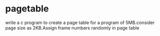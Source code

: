# pagetable
write a c program to create a page table for a program of 5MB.consider page size as 2KB.Assign frame numbers randomly in page table
